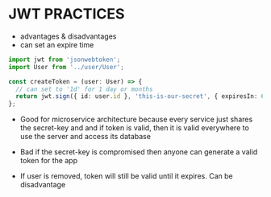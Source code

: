 # JWT PRACTICES

- advantages & disadvantages
- can set an expire time

```ts
import jwt from 'jsonwebtoken';
import User from '../user/User';

const createToken = (user: User) => {
  // can set to '1d' for 1 day or months
  return jwt.sign({ id: user.id }, 'this-is-our-secret', { expiresIn: 60 });
};
```

- Good for microservice architecture because every service just shares the secret-key and and if token is valid, then it is valid everywhere to use the server and access its database

- Bad if the secret-key is compromised then anyone can generate a valid token for the app

- If user is removed, token will still be valid until it expires. Can be disadvantage
